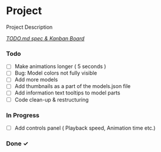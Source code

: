 # Project

Project Description

<em>[TODO.md spec & Kanban Board](https://bit.ly/3fCwKfM)</em>

### Todo

- [ ] Make animations longer ( 5 seconds )  
- [ ] Bug: Model colors not fully visible  
- [ ] Add more models  
- [ ] Add thumbnails as a part of the models.json file  
- [ ] Add information text tooltips to model parts  
- [ ] Code clean-up & restructuring  

### In Progress

- [ ] Add controls panel ( Playback speed, Animation time etc.)  

### Done ✓


